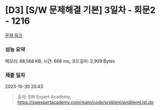 # [D3] [S/W 문제해결 기본] 3일차 - 회문2 - 1216 

[문제 링크](https://swexpertacademy.com/main/code/problem/problemDetail.do?contestProbId=AV14Rq5aABUCFAYi) 

### 성능 요약

메모리: 68,568 KB, 시간: 666 ms, 코드길이: 2,909 Bytes

### 제출 일자

2023-10-30 20:43



> 출처: SW Expert Academy, https://swexpertacademy.com/main/code/problem/problemList.do